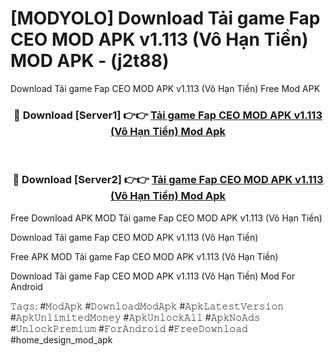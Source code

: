 # [MODYOLO] Download Tải game Fap CEO MOD APK v1.113 (Vô Hạn Tiền) MOD APK - (j2t88)
Download Tải game Fap CEO MOD APK v1.113 (Vô Hạn Tiền) Free Mod APK

<div align="center">
<h3>🔴 Download [Server1] 👉👉 <a href="https://apk-comot.site?title=Tải_game_Fap_CEO_MOD_APK_v1.113_(Vô_Hạn_Tiền)">Tải game Fap CEO MOD APK v1.113 (Vô Hạn Tiền) Mod Apk</a></h3><br>

<h3>🔴 Download [Server2] 👉👉 <a href="https://apk-comot.site?title=Tải_game_Fap_CEO_MOD_APK_v1.113_(Vô_Hạn_Tiền)">Tải game Fap CEO MOD APK v1.113 (Vô Hạn Tiền) Mod Apk</a></h3>
</div>


Free Download APK MOD Tải game Fap CEO MOD APK v1.113 (Vô Hạn Tiền)

Download Tải game Fap CEO MOD APK v1.113 (Vô Hạn Tiền) 

Free APK MOD Tải game Fap CEO MOD APK v1.113 (Vô Hạn Tiền) 

Download Tải game Fap CEO MOD APK v1.113 (Vô Hạn Tiền) Mod For Android

𝚃𝚊𝚐𝚜: #𝙼𝚘𝚍𝙰𝚙𝚔 #𝙳𝚘𝚠𝚗𝚕𝚘𝚊𝚍𝙼𝚘𝚍𝙰𝚙𝚔 #𝙰𝚙𝚔𝙻𝚊𝚝𝚎𝚜𝚝𝚅𝚎𝚛𝚜𝚒𝚘𝚗 #𝙰𝚙𝚔𝚄𝚗𝚕𝚒𝚖𝚒𝚝𝚎𝚍𝙼𝚘𝚗𝚎𝚢 #𝙰𝚙𝚔𝚄𝚗𝚕𝚘𝚌𝚔𝙰𝚕𝚕 #𝙰𝚙𝚔𝙽𝚘𝙰𝚍𝚜 #𝚄𝚗𝚕𝚘𝚌𝚔𝙿𝚛𝚎𝚖𝚒𝚞𝚖 #𝙵𝚘𝚛𝙰𝚗𝚍𝚛𝚘𝚒𝚍 #𝙵𝚛𝚎𝚎𝙳𝚘𝚠𝚗𝚕𝚘𝚊𝚍 #home_design_mod_apk